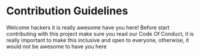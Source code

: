 # Contribution Guidelines 
Welcome hackers it is really awesome have you here! Before start contributing with this project make sure you read our Code Of Conduct, it is really important to make this inclusive and open to everyone, otherwise, it would not be awesome to have you here
